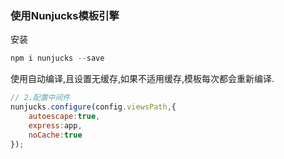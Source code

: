 ### 使用Nunjucks模板引擎

安装

```powershell
npm i nunjucks --save
```

使用自动编译,且设置无缓存,如果不适用缓存,模板每次都会重新编译.

```javascript
// 2.配置中间件
nunjucks.configure(config.viewsPath,{
    autoescape:true,
    express:app,
    noCache:true
});
```
